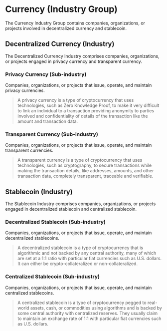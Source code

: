 # Currency (Industry Group)

The Currency Industry Group contains companies, organizations, or projects involved in decentralized currency and stablecoin.



## Decentralized Currency (Industry)

The Decentralized Currency Industry comprises companies, organizations, or projects engaged in privacy currency and transparent currency.

### Privacy Currency (Sub-industry)

Companies, organizations, or projects that issue, operate, and maintain privacy currencies.

> A privacy currency is a type of cryptocurrency that uses technologies, such as Zero Knowledge Proof, to make it very difficult to link an individual to a transaction providing anonymity to parties involved and confidentiality of details of the transaction like the amount and transaction data.

### Transparent Currency (Sub-industry)

Companies, organizations, or projects that issue, operate, and maintain transparent currencies.

> A transparent currency is a type of cryptocurrency that uses technologies, such as cryptography, to secure transactions while making the transaction details, like addresses, amounts, and other transaction data, completely transparent, traceable and verifiable.



## Stablecoin (Industry)

The Stablecoin Industry comprises companies, organizations, or projects engaged in decentralized stablecoin and centralized stablecoin.

### Decentralized Stablecoin (Sub-industry)

Companies, organizations, or projects that issue, operate, and maintain decentralized stablecoins.

> A decentralized stablecoin is a type of cryptocurrency that is algorithmic and not backed by any central authority, many of which are set at a 1:1 ratio with particular fiat currencies such as U.S. dollars. It can either be crypto-collateralized or non-collateralized.

### Centralized Stablecoin (Sub-industry)

Companies, organizations, or projects that issue, operate, and maintain centralized stablecoins.

> A centralized stablecoin is a type of cryptocurrency pegged to real-world assets, cash, or commodities using algorithms and is backed by some central authority with centralized reserves. They usually claim to maintain an exchange rate of 1:1 with particular fiat currencies such as U.S. dollars.
